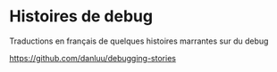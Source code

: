 # Histoires de debug
Traductions en français de quelques histoires marrantes sur du debug

https://github.com/danluu/debugging-stories

